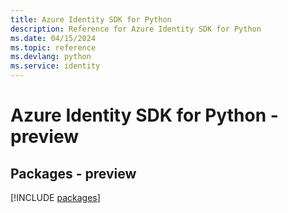 ```yaml
---
title: Azure Identity SDK for Python
description: Reference for Azure Identity SDK for Python
ms.date: 04/15/2024
ms.topic: reference
ms.devlang: python
ms.service: identity
---
```

# Azure Identity SDK for Python - preview
## Packages - preview
[!INCLUDE [packages](identity-index.md)]